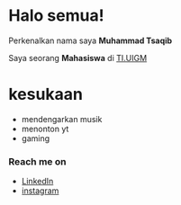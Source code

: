 # Halo semua! 

Perkenalkan nama saya **Muhammad Tsaqib**

Saya seorang **Mahasiswa** di [TI.UIGM](http://if.uigm.ac.id)

# kesukaan

  * mendengarkan musik
  * menonton yt
  * gaming

### Reach me on
- <a href="https://www.linkedin.com/in/muhammad-tsaqib-616577249/">LinkedIn</a>
- <a href="https://www.instagram.com/tsqib__">instagram</a>
